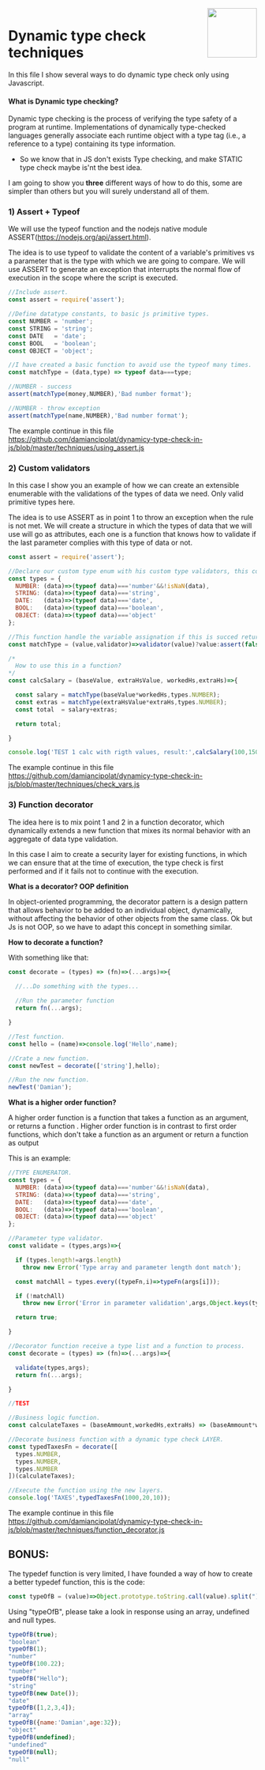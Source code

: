 <img src="https://github.com/damiancipolat/dynamicy-type-check-in-js/blob/master/doc/js-logo.png?raw=true" width="100px" align="right" />

# Dynamic type check techniques
In this file I show several ways to do dynamic type check only using Javascript.

#### What is Dynamic type checking?
Dynamic type checking is the process of verifying the type safety of a program at runtime. Implementations of dynamically type-checked languages generally associate each runtime object with a type tag (i.e., a reference to a type) containing its type information.

- So we know that in JS don't exists Type checking, and make STATIC type check maybe is'nt the best idea.

I am going to show you **three** different ways of how to do this, some are simpler than others but you will surely understand all of them.

### 1) Assert + Typeof
We will use the typeof function and the nodejs native module ASSERT(https://nodejs.org/api/assert.html).

The idea is to use typeof to validate the content of a variable's primitives vs a parameter that is the type with which we are going to compare. We will use ASSERT to generate an exception that interrupts the normal flow of execution in the scope where the script is executed.

```js
//Include assert.
const assert = require('assert');

//Define datatype constants, to basic js primitive types.
const NUMBER = 'number';
const STRING = 'string';
const DATE   = 'date';
const BOOL   = 'boolean';
const OBJECT = 'object';

//I have created a basic function to avoid use the typeof many times.
const matchType = (data,type) => typeof data===type;

//NUMBER - success
assert(matchType(money,NUMBER),'Bad number format');

//NUMBER - throw exception
assert(matchType(name,NUMBER),'Bad number format');
```
The example continue in this file https://github.com/damiancipolat/dynamicy-type-check-in-js/blob/master/techniques/using_assert.js

### 2) Custom validators
In this case I show you an example of how we can create an extensible enumerable with the validations of the types of data we need. Only valid primitive types here.

The idea is to use ASSERT as in point 1 to throw an exception when the rule is not met. We will create a structure in which the types of data that we will use will go as attributes, each one is a function that knows how to validate if the last parameter complies with this type of data or not.

```js
const assert = require('assert');

//Declare our custom type enum with his custom type validators, this could be extended if you want.
const types = {
  NUMBER: (data)=>(typeof data)==='number'&&!isNaN(data),
  STRING: (data)=>(typeof data)==='string',
  DATE:   (data)=>(typeof data)==='date',
  BOOL:   (data)=>(typeof data)==='boolean',
  OBJECT: (data)=>(typeof data)==='object'
};

//This function handle the variable assignation if this is succed return the value if fail throw exception.
const matchType = (value,validator)=>validator(value)?value:assert(false,'INVALID TYPE ASSIGNATION');

/*
  How to use this in a function?
*/
const calcSalary = (baseValue, extraHsValue, workedHs,extraHs)=>{

  const salary = matchType(baseValue*workedHs,types.NUMBER);
  const extras = matchType(extraHsValue*extraHs,types.NUMBER);
  const total  = salary+extras;

  return total;

}

console.log('TEST 1 calc with rigth values, result:',calcSalary(100,150,300,50));
```
The example continue in this file https://github.com/damiancipolat/dynamicy-type-check-in-js/blob/master/techniques/check_vars.js

### 3) Function decorator
The idea here is to mix point 1 and 2 in a function decorator, which dynamically extends a new function that mixes its normal behavior with an aggregate of data type validation.

In this case I aim to create a security layer for existing functions, in which we can ensure that at the time of execution, the type check is first performed and if it fails not to continue with the execution.

**What is a decorator? OOP definition**

In object-oriented programming, the decorator pattern is a design pattern that allows behavior to be added to an individual object, dynamically, without affecting the behavior of other objects from the same class. Ok but Js is not OOP, so we have to adapt this concept in something similar.

**How to decorate a function?**

With something like that:

```js
const decorate = (types) => (fn)=>(...args)=>{

  //...Do something with the types...
  
  //Run the parameter function
  return fn(...args);

}

//Test function.
const hello = (name)=>console.log('Hello',name);

//Crate a new function.
const newTest = decorate(['string'],hello);

//Run the new function.
newTest('Damian');

```

**What is a higher order function?**

A higher order function is a function that takes a function as an argument, or returns a function . Higher order function is in contrast to first order functions, which don't take a function as an argument or return a function as output

This is an example:

```js
//TYPE ENUMERATOR.
const types = {
  NUMBER: (data)=>(typeof data)==='number'&&!isNaN(data),
  STRING: (data)=>(typeof data)==='string',
  DATE:   (data)=>(typeof data)==='date',
  BOOL:   (data)=>(typeof data)==='boolean',
  OBJECT: (data)=>(typeof data)==='object'
};

//Parameter type validator.
const validate = (types,args)=>{

  if (types.length!=args.length)
    throw new Error('Type array and parameter length dont match');

  const matchAll = types.every((typeFn,i)=>typeFn(args[i]));

  if (!matchAll)
    throw new Error('Error in parameter validation',args,Object.keys(types));

  return true;

}

//Decorator function receive a type list and a function to process.
const decorate = (types) => (fn)=>(...args)=>{

  validate(types,args);  
  return fn(...args);

}

//TEST

//Business logic function.
const calculateTaxes = (baseAmmount,workedHs,extraHs) => (baseAmmount*workedHs)+((extraHs/2)*baseAmmount);

//Decorate business function with a dynamic type check LAYER.
const typedTaxesFn = decorate([
  types.NUMBER,
  types.NUMBER,
  types.NUMBER
])(calculateTaxes);

//Execute the function using the new layers.
console.log('TAXES',typedTaxesFn(1000,20,10));
```

The example continue in this file https://github.com/damiancipolat/dynamicy-type-check-in-js/blob/master/techniques/function_decorator.js

## BONUS:
The typedef function is very limited, I have founded a way of how to create a better typedef function, this is the code:

```js
const typeOfB = (value)=>Object.prototype.toString.call(value).split("]")[0].split(" ")[1].toLowerCase();
```

Using "typeOfB", please take a look in response using an array, undefined and null types.

```js
typeOfB(true);
"boolean"
typeOfB(1);
"number"
typeOfB(100.22);
"number"
typeOfB("Hello");
"string"
typeOfB(new Date());
"date"
typeOfB([1,2,3,4]);
"array"
typeOfB({name:'Damian',age:32});
"object"
typeOfB(undefined);
"undefined"
typeOfB(null);
"null"
```



